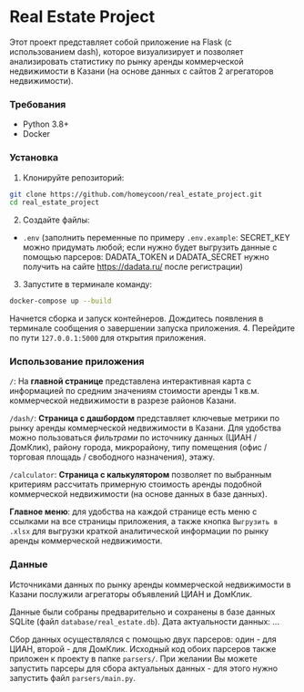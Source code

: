 # Real Estate Project

Этот проект представляет собой приложение на Flask (с использованием dash), 
которое визуализирует и позволяет анализировать статистику по рынку аренды коммерческой 
недвижимости в Казани (на основе данных с сайтов 2 агрегаторов недвижимости).

### Требования
- Python 3.8+
- Docker

### Установка
1. Клонируйте репозиторий:
```bash
git clone https://github.com/homeycoon/real_estate_project.git
cd real_estate_project
```
2. Создайте файлы:
- `.env` (заполнить переменные по примеру `.env.example`: SECRET_KEY можно придумать любой; если нужно будет выгрузить данные с помощью парсеров: DADATA_TOKEN и DADATA_SECRET нужно получить на сайте https://dadata.ru/ после регистрации)
3. Запустите в терминале команду:
```bash
docker-compose up --build
```
Начнется сборка и запуск контейнеров. Дождитесь появления в
терминале сообщения о завершении запуска приложения.
4. Перейдите по пути `127.0.0.1:5000` для открытия приложения.

### Использование приложения
`/`: На **главной странице** представлена интерактивная карта с информацией по средним значениям стоимости аренды 1 кв.м. коммерческой недвижимости в разрезе районов Казани.



`/dash/`: **Страница с дашбордом** представляет ключевые метрики по рынку аренды коммерческой недвижимости в Казани. Для удобства можно пользоваться _фильтрами_ по источнику данных (ЦИАН / ДомКлик), району города, микрорайону, типу помещения (офис / торговая площадь / свободного назначения), этажу.

`/calculator`: **Страница с калькулятором** позволяет по выбранным критериям рассчитать примерную стоимость аренды подобной коммерческой недвижимости (на основе данных в базе данных).

**Главное меню**: для удобства на каждой странице есть меню с ссылками на все страницы приложения, а также кнопка `Выгрузить в .xlsx` для выгрузки краткой аналитической информации по рынку аренды коммерческой недвижимости.

### Данные
Источниками данных по рынку аренды коммерческой недвижимости в Казани послужили агрегаторы объявлений ЦИАН и ДомКлик.

Данные были собраны предварительно и сохранены в базе данных SQLite (файл `database/real_estate.db`). Дата актуальности данных: ...

Сбор данных осуществлялся с помощью двух парсеров: один - для ЦИАН, второй - для ДомКлик. Исходный код обоих парсеров также приложен к проекту в папке `parsers/`. При желании Вы можете запустить парсеры для сбора актуальных данных - для этого нужно запустить файл `parsers/main.py`.
